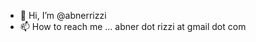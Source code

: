 - 👋 Hi, I’m @abnerrizzi
- 📫 How to reach me ... abner dot rizzi at gmail dot com

<!---
abnerrizzi/abnerrizzi is a ✨ special ✨ repository because its `README.md` (this file) appears on your GitHub profile.
You can click the Preview link to take a look at your changes.
--->
